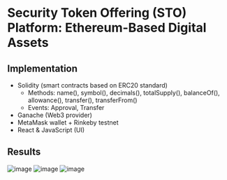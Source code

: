 # Security Token Offering (STO) Platform: Ethereum-Based Digital Assets

## Implementation
- Solidity (smart contracts based on ERC20 standard)
  -  Methods: name(), symbol(), decimals(), totalSupply(), balanceOf(), allowance(), transfer(), transferFrom()
  -  Events: Approval, Transfer 
- Ganache (Web3 provider)
- MetaMask wallet + Rinkeby testnet 
- React & JavaScript (UI)
## Results
![image](https://user-images.githubusercontent.com/78432605/118181357-a9b54f00-b405-11eb-8787-85c0f2b86b41.png)
![image](https://user-images.githubusercontent.com/78432605/118181466-cc476800-b405-11eb-9d95-d0602e4f4bc4.png)
![image](https://user-images.githubusercontent.com/78432605/118218634-dd17ce00-b445-11eb-9c9e-fe3bd1f77f4f.png)
